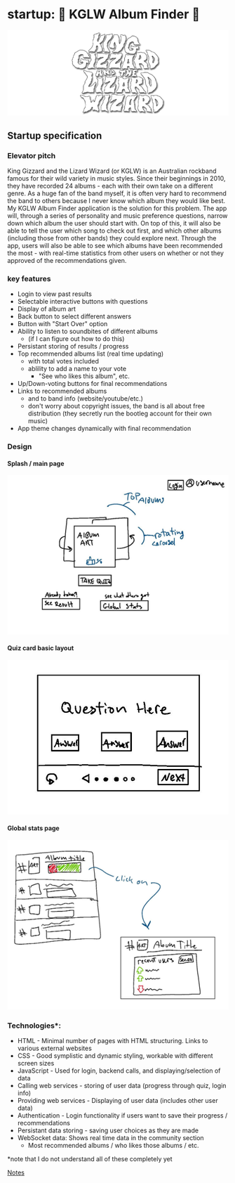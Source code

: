 # startup: :crocodile: KGLW Album Finder :crocodile:

![King Gizzard and the Lizard Wizard name logo](name_logo.png)

## Startup specification

### Elevator pitch

King Gizzard and the Lizard Wizard (or KGLW) is an Australian rockband famous for their wild variety in music styles. Since their beginnings in 2010, they have recorded 24 albums - each with their own take on a different genre. As a huge fan of the band myself, it is often very hard to recommend the band to others because I never know which album they would like best. My KGLW Album Finder application is the solution for this problem. The app will, through a series of personality and music preference questions, narrow down which album the user should start with. On top of this, it will also be able to tell the user which song to check out first, and which other albums (including those from other bands) they could explore next. Through the app, users will also be able to see which albums have been recommended the most - with real-time statistics from other users on whether or not they approved of the recommendations given.

### key features

- Login to view past results
- Selectable interactive buttons with questions
- Display of album art
- Back button to select different answers
- Button with "Start Over" option
- Ability to listen to soundbites of different albums
  - (if I can figure out how to do this)
- Persistant storing of results / progress
- Top recommended albums list (real time updating)
  - with total votes included
  - ablility to add a name to your vote
    - "See who likes this album", etc.
- Up/Down-voting buttons for final recommendations
- Links to recommended albums
  - and to band info (website/youtube/etc.)
  - don't worry about copyright issues, the band is all about free distribution (they secretly run the bootleg account for their own music)
- App theme changes dynamically with final recommendation

### Design

#### Splash / main page

![picture of splash page](spash.jpg)

#### Quiz card basic layout

![picture of card layout](card.jpg)

#### Global stats page

![global layout picture](global.jpg)



### Technologies*:

- HTML - Minimal number of pages with HTML structuring. Links to various external websites
- CSS - Good symplistic and dynamic styling, workable with different screen sizes
- JavaScript - Used for login, backend calls, and displaying/selection of data
- Calling web services - storing of user data (progress through quiz, login info)
- Providing web services - Displaying of user data (includes other user data)
- Authentication - Login functionality if users want to save their progress / recommendations
- Persistant data storing - saving user choices as they are made
- WebSocket data: Shows real time data in the community section
  - Most recommended albums / who likes those albums / etc.

*note that I do not understand all of these completely yet

[Notes](notes.md)
